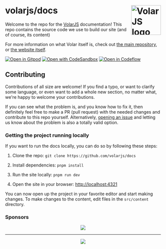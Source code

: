 # volarjs/docs <img align="right" valign="center" height="96" width="96" src="https://volarjs.dev/favicon.svg" alt="VolarJS logo" />

Welcome to the repo for the [VolarJS](https://github.com/volarjs/volar.js) documentation! This repo contains the source code we use to build our site (and of course, its content)

For more information on what Volar itself is, check out [the main repository](https://github.com/volarjs/volar.js), or [the website itself](https://volarjs.dev/).

[![Open in Gitpod](https://gitpod.io/button/open-in-gitpod.svg)](https://gitpod.io/#https://github.com/volarjs/docs)
[![Open with CodeSandbox](https://assets.codesandbox.io/github/button-edit-lime.svg)](https://codesandbox.io/p/github.com/volarjs/docs)
[![Open in Codeflow](https://developer.stackblitz.com/img/open_in_codeflow.svg)](https://pr.new/github.com/volarjs/docs)

## Contributing

Contributions of all size are welcome! If you find a typo, or want to clarify some language, or even want to add a whole new section, no matter what, we're happy to welcome your contributions.

If you can see what the problem is, and you know how to fix it, then definitely feel free to make a PR (pull request) with the needed changes and contribute to this repo yourself. Alternatively, [opening an issue](https://github.com/volarjs/docs/issues/new) and letting us know about the problem is also a totally valid option.

### Getting the project running locally

If you want to run the docs locally, you can do so by following these steps:

1. Clone the repo: `git clone https://github.com/volarjs/docs`

2. Install dependencies: `pnpm install`

3. Run the site locally: `pnpm run dev`

4. Open the site in your browser: <http://localhost:4321>

You can now open up the project in your favorite editor and start making changes. To make changes to the content, edit files in the `src/content` directory.

### Sponsors

<p align="center">
  <a href="https://cdn.jsdelivr.net/gh/johnsoncodehk/sponsors/company/sponsors.svg">
    <img src="https://cdn.jsdelivr.net/gh/johnsoncodehk/sponsors/company/sponsors.svg"/>
  </a>
</p>

---

<p align="center">
  <a href="https://cdn.jsdelivr.net/gh/johnsoncodehk/sponsors/sponsors.svg">
    <img src="https://cdn.jsdelivr.net/gh/johnsoncodehk/sponsors/sponsors.svg"/>
  </a>
</p>
